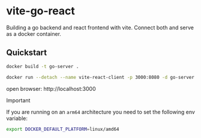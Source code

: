 # vite-go-react
Building a go backend and react frontend with vite. Connect both and serve as a docker container.

## Quickstart
```sh
docker build -t go-server .
```

```sh
docker run --detach --name vite-react-client -p 3000:8080 -d go-server
```

open browser: http://localhost:3000

> [!IMPORTANT]
> If you are running on an `arm64` architecture you need to set the following env variable:
> ```sh
> export DOCKER_DEFAULT_PLATFORM=linux/amd64
> ```
